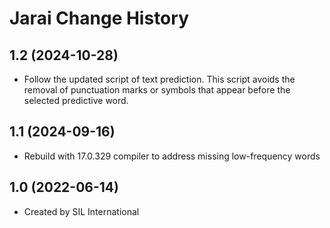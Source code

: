 Jarai Change History
====================

1.2 (2024-10-28)
----------------
* Follow the updated script of text prediction. This script avoids the removal of punctuation marks or symbols that appear before the selected predictive word.

1.1 (2024-09-16)
----------------
* Rebuild with 17.0.329 compiler to address missing low-frequency words

1.0 (2022-06-14)
----------------
* Created by SIL International
